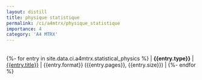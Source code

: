 ```yaml
---
layout: distill
title: physique statistique
permalink: /ci/a4mtrx/physique_statistique
importance: 4
category: 'A4 MTRX'
---
```


|          |          |          |
| :------: | -------- | -------: |
{%- for entry in site.data.ci.a4mtrx.statistical_physics %}
| **{{entry.type}}** | <a href="{{ entry.url }}" target="_blank" rel="noopener noreferrer">{{entry.title}}</a> | {{entry.format}} ({{entry.pages}}, {{entry.size}}) |
{%- endfor %}